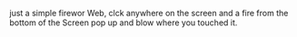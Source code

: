 just a simple firewor Web, clck anywhere on the screen and a fire from the bottom of the Screen pop up and blow where you touched it.
